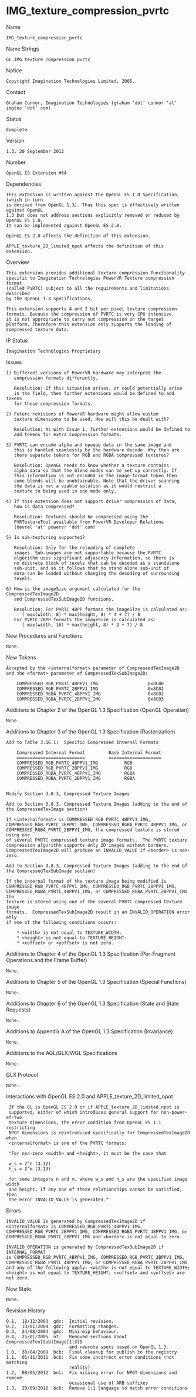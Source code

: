 # IMG_texture_compression_pvrtc

Name

    IMG_texture_compression_pvrtc

Name Strings

    GL_IMG_texture_compression_pvrtc

Notice

    Copyright Imagination Technologies Limited, 2005.

Contact

    Graham Connor, Imagination Technologies (graham 'dot' connor 'at'
    imgtec 'dot' com)

Status

    Complete

Version
    
    1.3, 20 September 2012

Number

    OpenGL ES Extension #54

Dependencies

    This extension is written against the OpenGL ES 1.0 Specification, (which in turn
    is derived from OpenGL 1.3). Thus this spec is effectively written against OpenGL 
    1.3 but does not address sections explicitly removed or reduced by OpenGL ES 1.0.
    It can be implemented against OpenGL ES 2.0.
    
    OpenGL ES 2.0 affects the definition of this extension.
    
    APPLE_texture_2D_limited_npot affects the definition of this extension.
  
Overview

    This extension provides additional texture compression functionality
    specific to Imagination Technologies PowerVR Texture compression format
    (called PVRTC) subject to all the requirements and limitations described 
    by the OpenGL 1.3 specifications.

    This extension supports 4 and 2 bit per pixel texture compression
    formats. Because the compression of PVRTC is very CPU intensive,
    it is not appropriate to carry out compression on the target
    platform. Therefore this extension only supports the loading of
    compressed texture data.

IP Status

    Imagination Technologies Proprietary

Issues

    1) Different versions of PowerVR hardware may interpret the
       compression formats differently.

       Resolution: If this situation arises, or could potentially arise
       in the field, then further extensions would be defined to add tokens 
       for these compression formats.

    2) Future revisions of PowerVR hardware might allow custom 
       texture dimensions to be used. How will this be dealt with?
       
       Resolution: As with Issue 1, further extensions would be defined to 
       add tokens for extra compression formats.

    3) PVRTC can encode alpha and opaque data in the same image and
       this is handled seamlessly by the hardware decode. Why then are
       there separate tokens for RGB and RGBA compressed textures?
       
       Resolution: OpenGL needs to know whether a texture contains
       alpha data so that the blend modes can be set up correctly. If
       this information is not encoded in the image format token then
       some blends will be unobtainable. Note that the driver scanning
       the data is not a viable solution as it would restrict a
       texture to being used in one mode only.

    4) If this extension does not support driver compression of data,
       how is data compressed?

       Resolution: Textures should be compressed using the
       PVRTextureTool available from PowerVR Developer Relations
       (devrel 'at' powervr 'dot' com)

    5) Is sub-texturing supported?

       Resolution: Only for the reloading of complete
       images. Sub-images are not supportable because the PVRTC
       algorithm uses significant adjacency information, so there is
       no discrete block of texels that can be decoded as a standalone
       sub-unit, and so it follows that no stand alone sub-unit of
       data can be loaded without changing the decoding of surrounding
       texels.   

    6) How is the imageSize argument calculated for the CompressedTexImage2D
       and CompressedTexSubImage2D functions. 
 
       Resolution: For PVRTC 4BPP formats the imageSize is calculated as:
          ( max(width, 8) * max(height, 8) * 4 + 7) / 8
       For PVRTC 2BPP formats the imageSize is calculated as:
          ( max(width, 16) * max(height, 8) * 2 + 7) / 8

New Procedures and Functions

    None.

New Tokens

    Accepted by the <internalformat> parameter of CompressedTexImage2D 
    and the <format> parameter of CompressedTexSubImage2D:

        COMPRESSED_RGB_PVRTC_4BPPV1_IMG                   0x8C00
        COMPRESSED_RGB_PVRTC_2BPPV1_IMG                   0x8C01
        COMPRESSED_RGBA_PVRTC_4BPPV1_IMG                  0x8C02
        COMPRESSED_RGBA_PVRTC_2BPPV1_IMG                  0x8C03

Additions to Chapter 2 of the OpenGL 1.3 Specification (OpenGL Operation)

    None.

Additions to Chapter 3 of the OpenGL 1.3 Specification (Rasterization)

    Add to Table 3.16.1:  Specific Compressed Internal Formats

        Compressed Internal Format         Base Internal Format
        ==========================         ====================
        COMPRESSED_RGB_PVRTC_4BPPV1_IMG          RGB
        COMPRESSED_RGB_PVRTC_2BPPV1_IMG          RGB
        COMPRESSED_RGBA_PVRTC_4BPPV1_IMG         RGBA
        COMPRESSED_RGBA_PVRTC_2BPPV1_IMG         RGBA
    

    Modify Section 3.8.3, Compressed Texture Images

    Add to Section 3.8.3, Compressed Texture Images (adding to the end of
    the CompressedTexImage section)

    If <internalformat> is COMPRESSED_RGB_PVRTC_4BPPV1_IMG, 
    COMPRESSED_RGB_PVRTC_2BPPV1_IMG, COMPRESSED_RGBA_PVRTC_4BPPV1_IMG, or
    COMPRESSED_RGBA_PVRTC_2BPPV1_IMG, the compressed texture is stored using one
    of several PVRTC compressed texture image formats.  The PVRTC texture
    compression algorithm supports only 2D images without borders.
	CompressedTexImage2D will produce an INVALID_VALUE if <border> is non-zero.

    Add to Section 3.8.3, Compressed Texture Images (adding to the end of
    the CompressedTexSubImage section)

    If the internal format of the texture image being modified is
    COMPRESSED_RGB_PVRTC_4BPPV1_IMG, COMPRESSED_RGB_PVRTC_2BPPV1_IMG,
    COMPRESSED_RGBA_PVRTC_4BPPV1_IMG, or COMPRESSED_RGBA_PVRTC_2BPPV1_IMG the
    texture is stored using one of the several PVRTC compressed texture image
    formats.  CompressedTexSubImage2D result in an INVALID_OPERATION error only 
    if one of the following conditions occurs:

        * <width> is not equal to TEXTURE_WIDTH.
        * <height> is not equal to TEXTURE_HEIGHT.
        * <xoffset> or <yoffset> is not zero.


Additions to Chapter 4 of the OpenGL 1.3 Specification (Per-Fragment
Operations and the Frame Buffer)

    None.

Additions to Chapter 5 of the OpenGL 1.3 Specification (Special Functions)

    None.

Additions to Chapter 6 of the OpenGL 1.3 Specification (State and
State Requests)

    None.

Additions to Appendix A of the OpenGL 1.3 Specification (Invariance)

    None.

Additions to the AGL/GLX/WGL Specifications

    None.

GLX Protocol

    None.

Interactions with OpenGL ES 2.0 and APPLE_texture_2D_limited_npot

     If the GL is OpenGL ES 2.0 or if APPLE_texture_2D_limited_npot is
     supported, either of which introduces general support for non-power-of-two
     texture dimensions, the error condition from OpenGL ES 1.1 restricting 
     NPOT dimensions is reintroduced specifically for CompressedTexImage2D when
     <internalformat> is one of the PVRTC formats:
     
     "For non-zero <width> and <height>, it must be the case that
     
     w_s = 2^n (3.12)
     h_s = 2^m (3.13)
     
     for some integers n and m, where w_s and h_s are the specified image width
     and height. If any one of these relationships cannot be satisfied, then
     the error INVALID_VALUE is generated."

Errors

    INVALID_VALUE is generated by CompressedTexImage2D if
    <internalformat> is COMPRESSED_RGB_PVRTC_4BPPV1_IMG, 
    COMPRESSED_RGB_PVRTC_2BPPV1_IMG, COMPRESSED_RGBA_PVRTC_4BPPV1_IMG, or
    COMPRESSED_RGBA_PVRTC_2BPPV1_IMG and <border> is not equal to zero.

    INVALID_OPERATION is generated by CompressedTexSubImage2D if INTERNAL_FORMAT 
    is COMPRESSED_RGB_PVRTC_4BPPV1_IMG, COMPRESSED_RGB_PVRTC_2BPPV1_IMG, 
    COMPRESSED_RGBA_PVRTC_4BPPV1_IMG, or COMPRESSED_RGBA_PVRTC_2BPPV1_IMG 
    and any of the following apply: <width> is not equal to TEXTURE_WIDTH; 
    <height> is not equal to TEXTURE_HEIGHT; <xoffset> and <yoffset> are not zero.

New State

    None.

Revision History

    0.1,  18/12/2003  gdc:  Initial revision.
    0.2,  13/01/2004  gdc:  Formatting changes.
    0.3,  24/08/2004  gdc:  Mini-mip behaviour.
    0.4,  25/01/2005  nt:   Removed sections about CompressedTex[Sub]Image[1|3]D 
                            and rewrote specs based on OpenGL 1.3.
    1.0,  30/04/2009  bcb:  Final cleanup for publish to the registry
    1.1,  01/11/2011  bcb:  Fix some incorrect error conditions (not matching 
                            reality)
    1.2,  08/05/2012  bnl:  Fix missing error for NPOT dimensions and remove
                            occasional use of ARB suffixes
    1.3,  20/09/2012  bcb:  Remove 1:1 language to match error conditions

